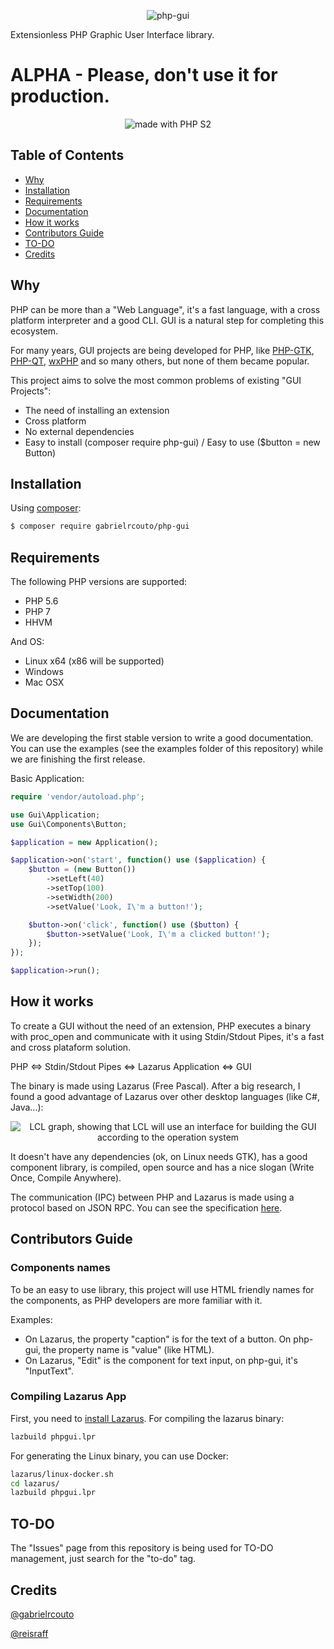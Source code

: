 <p align="center"><img src="https://cloud.githubusercontent.com/assets/2197005/14036936/f3457ba0-f21c-11e5-886a-f754e8109c28.png" alt="php-gui" /></p>

Extensionless PHP Graphic User Interface library.

# ALPHA - Please, don't use it for production.

<p align="center"><img src="https://cloud.githubusercontent.com/assets/2197005/14037217/07de6574-f220-11e5-8020-bb7e625db151.png" alt="made with PHP S2" /></p>

## Table of Contents

+ [Why](#why)
+ [Installation](#installation)
+ [Requirements](#requirements)
+ [Documentation](#documentation)
+ [How it works](#how-it-works)
+ [Contributors Guide](#contributors-guide)
+ [TO-DO](#to-do)
+ [Credits](#credits)

## Why

PHP can be more than a "Web Language", it's a fast language, with a cross platform interpreter and a good CLI. GUI is a natural step for completing this ecosystem.

For many years, GUI projects are being developed for PHP, like [PHP-GTK](http://gtk.php.net/), [PHP-QT](https://sourceforge.net/projects/php-qt/), [wxPHP](http://wxphp.org/) and so many others, but none of them became popular.

This project aims to solve the most common problems of existing "GUI Projects":

- The need of installing an extension
- Cross platform
- No external dependencies
- Easy to install (composer require php-gui) / Easy to use ($button = new Button)

## Installation

Using [composer](https://packagist.org/packages/gabrielrcouto/php-gui):

```bash
$ composer require gabrielrcouto/php-gui
```

## Requirements

The following PHP versions are supported:

+ PHP 5.6
+ PHP 7
+ HHVM

And OS:

+ Linux x64 (x86 will be supported)
+ Windows
+ Mac OSX

## Documentation

We are developing the first stable version to write a good documentation. You can use the examples (see the examples folder of this repository) while we are finishing the first release.

Basic Application:

```php
require 'vendor/autoload.php';

use Gui\Application;
use Gui\Components\Button;

$application = new Application();

$application->on('start', function() use ($application) {
    $button = (new Button())
        ->setLeft(40)
        ->setTop(100)
        ->setWidth(200)
        ->setValue('Look, I\'m a button!');

    $button->on('click', function() use ($button) {
        $button->setValue('Look, I\'m a clicked button!');
    });
});

$application->run();
```

## How it works

To create a GUI without the need of an extension, PHP executes a binary with proc_open and communicate with it using Stdin/Stdout Pipes, it's a fast and cross plataform solution.

PHP <=> Stdin/Stdout Pipes <=> Lazarus Application <=> GUI

The binary is made using Lazarus (Free Pascal). After a big research, I found a good advantage of Lazarus over other desktop languages (like C#, Java...):

<p align="center"><img src="https://upload.wikimedia.org/wikipedia/commons/thumb/6/65/LCLArchitecture.png/440px-LCLArchitecture.png" alt="LCL graph, showing that LCL will use an interface for building the GUI according to the operation system" /></p>

It doesn't have any dependencies (ok, on Linux needs GTK), has a good component library, is compiled, open source and has a nice slogan (Write Once, Compile Anywhere).

The communication (IPC) between PHP and Lazarus is made using a protocol based on JSON RPC. You can see the specification [here](PROTOCOL.md).

## Contributors Guide

### Components names

To be an easy to use library, this project will use HTML friendly names for the components, as PHP developers are more familiar with it.

Examples:

- On Lazarus, the property "caption" is for the text of a button. On php-gui, the property name is "value" (like HTML).
- On Lazarus, "Edit" is the component for text input, on php-gui, it's "InputText".

### Compiling Lazarus App

First, you need to [install Lazarus](http://www.lazarus-ide.org/index.php?page=downloads). For compiling the lazarus binary:

```bash
lazbuild phpgui.lpr
```

For generating the Linux binary, you can use Docker:

```bash
lazarus/linux-docker.sh
cd lazarus/
lazbuild phpgui.lpr
```

## TO-DO

The "Issues" page from this repository is being used for TO-DO management, just search for the "to-do" tag.

## Credits

[@gabrielrcouto](http://www.twitter.com/gabrielrcouto)

[@reisraff](http://www.twitter.com/reisraff)